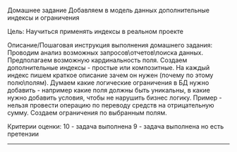 Домашнее задание
Добавляем в модель данных дополнительные индексы и ограничения

Цель:
Научиться применять индексы в реальном проекте


Описание/Пошаговая инструкция выполнения домашнего задания:
Проводим анализ возможных запросов\отчетов\поиска данных.
Предполагаем возможную кардинальность поля.
Создаем дополнительные индексы - простые или композитные.
На каждый индекс пишем краткое описание зачем он нужен (почему по этому полю\полям).
Думаем какие логические ограничения в БД нужно добавить - например какие поля должны быть уникальны, в какие нужно добавить условия, чтобы не нарушить бизнес логику. Пример - нельзя провести операцию по переводу средств на отрицательную сумму.
Создаем ограничения по выбранным полям.

Критерии оценки:
10 - задача выполнена
9 - задача выполнена но есть претензии

------------------------------------------------------------------------------------------------------------------------------------------------

